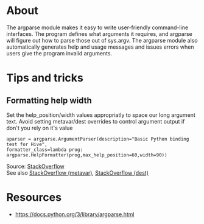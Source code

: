 # About

The argparse module makes it easy to write user-friendly command-line interfaces. The program defines what arguments it requires, and argparse will figure out how to parse those out of sys.argv. The argparse module also automatically generates help and usage messages and issues errors when users give the program invalid arguments.

# Tips and tricks

## Formatting help width

Set the help_position/width values appropriatly to space our long argument text. Avoid setting metavar/dest overrides to control argument output if don't you rely on it's value

```
aparser = argparse.ArgumentParser(description="Basic Python binding test for Hive",
formatter_class=lambda prog: argparse.HelpFormatter(prog,max_help_position=60,width=90))
```

Source: [StackOverflow](https://stackoverflow.com/a/5464440)  
See also [StackOverflow (metavar)](https://stackoverflow.com/questions/16968188/how-do-i-avoid-the-capital-placeholders-in-pythons-argparse-module), [StackOverflow (dest)](https://stackoverflow.com/questions/11999416/python-argparse-metavar-and-action-store-true-together)

# Resources

* https://docs.python.org/3/library/argparse.html
